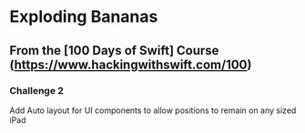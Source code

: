 #  Exploding Bananas

## From the [100 Days of Swift] Course (https://www.hackingwithswift.com/100)

### Challenge 2
Add Auto layout for UI components to allow positions to remain on any sized iPad


